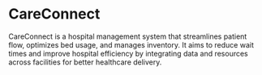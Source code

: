# CareConnect
CareConnect is a hospital management system that streamlines patient flow, optimizes bed usage, and manages inventory. It aims to reduce wait times and improve hospital efficiency by integrating data and resources across facilities for better healthcare delivery.
